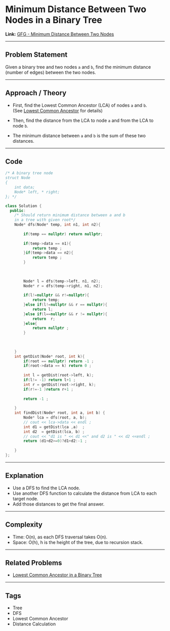 # Minimum Distance Between Two Nodes in a Binary Tree

**Link:** [GFG - Minimum Distance Between Two Nodes](https://www.geeksforgeeks.org/problems/min-distance-between-two-given-nodes-of-a-binary-tree/1)

---

## Problem Statement

Given a binary tree and two nodes `a` and `b`, find the minimum distance (number of edges) between the two nodes.

---

## Approach / Theory

- First, find the Lowest Common Ancestor (LCA) of nodes `a` and `b`.  
  (See [Lowest Common Ancestor](./lowest_common_ancestor.md) for details)

- Then, find the distance from the LCA to node `a` and from the LCA to node `b`.

- The minimum distance between `a` and `b` is the sum of these two distances.

---

## Code

```cpp
/* A binary tree node
struct Node
{
    int data;
    Node* left, * right;
}; */

class Solution {
  public:
    /* Should return minimum distance between a and b
    in a tree with given root*/
    Node* dfs(Node* temp, int n1, int n2){
        
        if(temp == nullptr) return nullptr;
        
        if(temp->data == n1){
            return temp ;
        }if(temp->data == n2){
            return temp ;
        }
        
        
        
        Node* l = dfs(temp->left, n1, n2);
        Node* r = dfs(temp->right, n1, n2);
        
        if(l!=nullptr && r!=nullptr){
            return temp;
        }else if(l!=nullptr && r == nullptr){
            return l;
        }else if(l==nullptr && r != nullptr){
            return  r;
        }else{
            return nullptr ;
        }
        
        
        
    }
    int getDist(Node* root, int k){
        if(root == nullptr) return -1 ;
        if(root->data == k) return 0 ;
        
        int l = getDist(root->left, k);
        if(l!= -1) return l+1 ;
        int r = getDist(root->right, k);
        if(r!=-1 )return r+1 ;
        
        return -1 ;
        
    }
    int findDist(Node* root, int a, int b) {
        Node* lca = dfs(root, a, b);
        // cout << lca->data << endl ;
        int d1 = getDist(lca ,a)  ;
        int d2  = getDist(lca, b) ;
        // cout << "d1 is " << d1 <<" and d2 is " << d2 <<endl ;
        return (d1+d2>=0)?d1+d2:-1 ;
        
    }
};
```

---

## Explanation

- Use a DFS to find the LCA node.
- Use another DFS function to calculate the distance from LCA to each target node.
- Add those distances to get the final answer.

---

## Complexity

- Time: O(n), as each DFS traversal takes O(n).
- Space: O(h), h is the height of the tree, due to recursion stack.

---

## Related Problems

- [Lowest Common Ancestor in a Binary Tree](./lowest_common_ancestor.md)

---

## Tags

- Tree
- DFS
- Lowest Common Ancestor
- Distance Calculation


